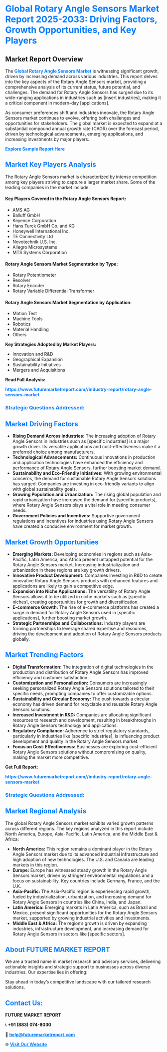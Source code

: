 <h1 style="color: #007BFF;">Global Rotary Angle Sensors Market Report 2025-2033: Driving Factors, Growth Opportunities, and Key Players</h1>

<section id="overview">
<h2>Market Report Overview</h2>
<p>The <a href="https://www.futuremarketreport.com//industry-report/rotary-angle-sensors-market" style="color: #007BFF; text-decoration: none;"><strong>Global Rotary Angle Sensors Market</strong></a> is witnessing significant growth, driven by increasing demand across various industries. This report delves into the key aspects of the Rotary Angle Sensors market, providing a comprehensive analysis of its current status, future potential, and challenges. The demand for Rotary Angle Sensors has surged due to its wide-ranging applications in industries such as [insert industries], making it a critical component in modern-day [applications].</p>
<p>As consumer preferences shift and industries innovate, the Rotary Angle Sensors market continues to evolve, offering both challenges and opportunities for stakeholders. The global market is expected to expand at a substantial compound annual growth rate (CAGR) over the forecast period, driven by technological advancements, emerging applications, and increasing investments by major players.</p>
</section>

<section id="overview">
<p><a href="https://www.futuremarketreport.com//request-sample/reportId=81601" style="color: #007BFF; text-decoration: none;"><strong>Explore Sample Report Here</strong></a></p>
</section>

<section id="key-players">
<h2 style="color: #007BFF;">Market Key Players Analysis</h2>
<p>The Rotary Angle Sensors market is characterized by intense competition among key players striving to capture a larger market share. Some of the leading companies in the market include:</p>
<h4>Key Players Covered in the Rotary Angle Sensors Report:</h4>
<ul><li>AMS AG</li><li>Balluff GmbH</li><li>Keyence Corporation</li><li>Hans Turck GmbH Co. and KG</li><li>Honeywell International Inc.</li><li>TE Connectivity Ltd</li><li>Novotechnik U.S. Inc.</li><li>Allegro Microsystems</li><li>MTS Systems Corporation</li></ul>
<h4>Rotary Angle Sensors Market Segmentation by Type:</h4>
<ul><li>Rotary Potentiometer</li><li>Resolver</li><li>Rotary Encoder</li><li>Rotary Variable Differential Transformer</li></ul>

<h4>Rotary Angle Sensors Market Segmentation by Application:</h4>
<ul><li>Motion Test</li><li>Machine Tools</li><li>Robotics</li><li>Material Handling</li><li>Others</li></ul>
<p><strong>Key Strategies Adopted by Market Players:</strong></p>
<ul>
<li>Innovation and R&D</li>
<li>Geographical Expansion</li>
<li>Sustainability Initiatives</li>
<li>Mergers and Acquisitions</li>
</ul>
</section>

<section>
<p><strong>Read Full Analysis: </strong></p><a href="https://www.futuremarketreport.com//industry-report/rotary-angle-sensors-market" style="color: #007BFF; text-decoration: none;"><strong>https://www.futuremarketreport.com//industry-report/rotary-angle-sensors-market</strong></a>
<h3 style="color: #007BFF;">Strategic Questions Addressed:</h3>
</section>

<section id="driving-factors">
<h2 style="color: #007BFF;">Market Driving Factors</h2>
<ul>
<li><strong>Rising Demand Across Industries:</strong> The increasing adoption of Rotary Angle Sensors in industries such as [specific industries] is a major growth driver. Its versatile applications and cost-effectiveness make it a preferred choice among manufacturers.</li>
<li><strong>Technological Advancements:</strong> Continuous innovations in production and application technologies have enhanced the efficiency and performance of Rotary Angle Sensors, further boosting market demand.</li>
<li><strong>Sustainability and Eco-Friendly Initiatives:</strong> With growing environmental concerns, the demand for sustainable Rotary Angle Sensors solutions has surged. Companies are investing in eco-friendly variants to align with global sustainability goals.</li>
<li><strong>Growing Population and Urbanization:</strong> The rising global population and rapid urbanization have increased the demand for [specific products], where Rotary Angle Sensors plays a vital role in meeting consumer needs.</li>
<li><strong>Government Policies and Incentives:</strong> Supportive government regulations and incentives for industries using Rotary Angle Sensors have created a conducive environment for market growth.</li>
</ul>
</section>

<section id="growth-opportunities">
<h2 style="color: #007BFF;">Market Growth Opportunities</h2>
<ul>
<li><strong>Emerging Markets:</strong> Developing economies in regions such as Asia-Pacific, Latin America, and Africa present untapped potential for the Rotary Angle Sensors market. Increasing industrialization and urbanization in these regions are key growth drivers.</li>
<li><strong>Innovative Product Development:</strong> Companies investing in R&D to create innovative Rotary Angle Sensors products with enhanced features and applications are likely to gain a competitive edge.</li>
<li><strong>Expansion into Niche Applications:</strong> The versatility of Rotary Angle Sensors allows it to be utilized in niche markets such as [specific niches], creating opportunities for growth and diversification.</li>
<li><strong>E-commerce Growth:</strong> The rise of e-commerce platforms has created a surge in demand for Rotary Angle Sensors used in [specific applications], further boosting market growth.</li>
<li><strong>Strategic Partnerships and Collaborations:</strong> Industry players are forming partnerships to leverage shared expertise and resources, driving the development and adoption of Rotary Angle Sensors products globally.</li>
</ul>
</section>

<section id="trending-factors">
<h2 style="color: #007BFF;">Market Trending Factors</h2>
<ul>
<li><strong>Digital Transformation:</strong> The integration of digital technologies in the production and distribution of Rotary Angle Sensors has improved efficiency and customer satisfaction.</li>
<li><strong>Customization and Personalization:</strong> Consumers are increasingly seeking personalized Rotary Angle Sensors solutions tailored to their specific needs, prompting companies to offer customizable options.</li>
<li><strong>Sustainability and Circular Economy:</strong> The push towards a circular economy has driven demand for recyclable and reusable Rotary Angle Sensors solutions.</li>
<li><strong>Increased Investment in R&D:</strong> Companies are allocating significant resources to research and development, resulting in breakthroughs in Rotary Angle Sensors technology and applications.</li>
<li><strong>Regulatory Compliance:</strong> Adherence to strict regulatory standards, particularly in industries like [specific industries], is influencing product development and quality in the Rotary Angle Sensors market.</li>
<li><strong>Focus on Cost-Effectiveness:</strong> Businesses are exploring cost-efficient Rotary Angle Sensors solutions without compromising on quality, making the market more competitive.</li>
</ul>
</section>

<section>
<p><strong>Get Full Report: </strong></p><a href="https://www.futuremarketreport.com//industry-report/rotary-angle-sensors-market" style="color: #007BFF; text-decoration: none;"><strong>https://www.futuremarketreport.com//industry-report/rotary-angle-sensors-market</strong></a>
<h3 style="color: #007BFF;">Strategic Questions Addressed:</h3>
</section>


<section id="regional-analysis">
<h2 style="color: #007BFF;">Market Regional Analysis</h2>
<p>The global Rotary Angle Sensors market exhibits varied growth patterns across different regions. The key regions analyzed in this report include North America, Europe, Asia-Pacific, Latin America, and the Middle East & Africa:</p>
<ul>
<li><strong>North America:</strong> This region remains a dominant player in the Rotary Angle Sensors market due to its advanced industrial infrastructure and high adoption of new technologies. The U.S. and Canada are leading markets in this region.</li>
<li><strong>Europe:</strong> Europe has witnessed steady growth in the Rotary Angle Sensors market, driven by stringent environmental regulations and a focus on sustainability. Key countries include Germany, France, and the U.K.</li>
<li><strong>Asia-Pacific:</strong> The Asia-Pacific region is experiencing rapid growth, fueled by industrialization, urbanization, and increasing demand for Rotary Angle Sensors in countries like China, India, and Japan.</li>
<li><strong>Latin America:</strong> Emerging markets in Latin America, such as Brazil and Mexico, present significant opportunities for the Rotary Angle Sensors market, supported by growing industrial activities and investments.</li>
<li><strong>Middle East & Africa:</strong> The region’s growth is driven by expanding industries, infrastructure development, and increasing demand for Rotary Angle Sensors in sectors like [specific sectors].</li>
</ul>
</section>

<footer>
<h2 style="color: #007BFF;">About FUTURE MARKET REPORT</h2>
<p>We are a trusted name in market research and advisory services, delivering actionable insights and strategic support to businesses across diverse industries. Our expertise lies in offering:</p>

<p>Stay ahead in today’s competitive landscape with our tailored research solutions.</p>

<h2 style="color: #007BFF;">Contact Us:</h2>
<p><strong>FUTURE MARKET REPORT</strong></p>
<p>📞 <strong>+91 (883) 074-8030</strong></p>
<p>📧 <strong><a href="mailto:help@futuremarketreport.com" style="color: #007BFF;">help@futuremarketreport.com</a></strong></p>
<p>🌐 <strong><a href="https://www.futuremarketreport.com/" style="color: #007BFF;">Visit Our Website</a></strong></p>
</footer>